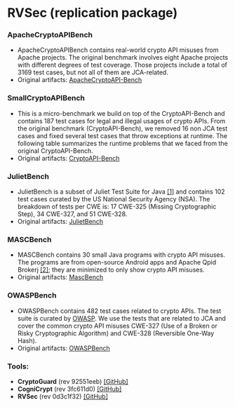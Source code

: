 # RVSec (replication package)

### **ApacheCryptoAPIBench**

   * ApacheCryptoAPIBench contains real-world crypto API misuses from Apache projects. The original benchmark involves eight Apache projects with different degrees of test coverage. Those projects include a total of 3169 test cases, but not all of them are JCA-related. 
   * Original artifacts: [ApacheCryptoAPI-Bench](https://github.com/CryptoAPI-Bench/ApacheCryptoAPI-Bench)


### **SmallCryptoAPIBench**

   * This is a micro-benchmark we build on top of the
   CryptoAPI-Bench and contains 187 test cases for legal and illegal 
   usages of crypto APIs. From the original benchmark (CryptoAPI-Bench), 
   we removed 16 non JCA test cases and fixed several test cases that
   throw exceptions at runtime. The following table summarizes the
   runtime problems that we faced from the original CryptoAPI-Bench. 
   * Original artifacts: [CryptoAPI-Bench](https://github.com/CryptoAPI-Bench/CryptoAPI-Bench)


### **JulietBench**

   * JulietBench is a subset of Juliet Test Suite for Java [[1]](https://samate.nist.gov/SARD/downloads/documents/Juliet_Test_Suite_v1.2_for_Java_-_User_Guide.pdf) and contains 102 test cases curated by the US National Security Agency (NSA). The breakdown of tests per CWE is: 17 CWE-325 (Missing Cryptographic Step), 34 CWE-327, and 51 CWE-328.
   * Original artifacts: [JulietBench](https://samate.nist.gov/SARD/test-suites)


### **MASCBench**

   * MASCBench contains 30 small Java programs with crypto API misuses. 
   The programs are from open-source Android apps and Apache Qpid Brokerj [[2]](https://qpid.apache.org/components/broker-j/index.html); they are 
   minimized to only show crypto API misuses. 
   * Original artifacts: [MascBench](https://github.com/Secure-Platforms-Lab-W-M/MASC-Artifact)

### **OWASPBench**

   * OWASPBench contains 482 test cases related to crypto APIs. The test suite is curated by [OWASP](https://owasp.org). We use the tests that are related to JCA and cover the common crypto API misuses CWE-327 (Use of a Broken or Risky Cryptographic Algorithm) and CWE-328 (Reversible One-Way Hash).
   * Original artifacts: [OWASPBench](https://owasp.org/www-project-benchmark/)


### **Tools**:
   
   * **CryptoGuard** (rev 92551eeb) [[GitHub]](https://github.com/CryptoGuardOSS/cryptoguard/tree/Release_04.05.03_2020-11-25-02-42_)
   * **CogniCrypt** (rev 3fc611d0) [[GitHub]](https://github.com/CROSSINGTUD/CryptoAnalysis/tree/2.7.2)     
   * **RVSec** (rev 0d3c1f32) [[GitHub]](https://github.com/PAMunb/rvsec)

